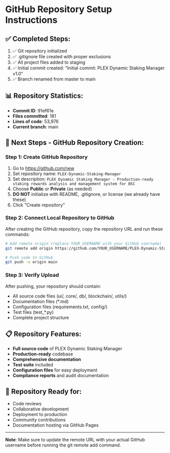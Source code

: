 # GitHub Repository Setup Instructions

## ✅ Completed Steps:
1. ✅ Git repository initialized
2. ✅ .gitignore file created with proper exclusions
3. ✅ All project files added to staging
4. ✅ Initial commit created: "Initial commit: PLEX Dynamic Staking Manager v1.0"
5. ✅ Branch renamed from master to main

## 📊 Repository Statistics:
- **Commit ID**: 91ef61e
- **Files committed**: 181
- **Lines of code**: 53,976
- **Current branch**: main

## 🔄 Next Steps - GitHub Repository Creation:

### Step 1: Create GitHub Repository
1. Go to https://github.com/new
2. Set repository name: `PLEX-Dynamic-Staking-Manager`
3. Set description: `PLEX Dynamic Staking Manager - Production-ready staking rewards analysis and management system for BSC`
4. Choose **Public** or **Private** (as needed)
5. **DO NOT** initialize with README, .gitignore, or license (we already have these)
6. Click "Create repository"

### Step 2: Connect Local Repository to GitHub
After creating the GitHub repository, copy the repository URL and run these commands:

```bash
# Add remote origin (replace YOUR_USERNAME with your GitHub username)
git remote add origin https://github.com/YOUR_USERNAME/PLEX-Dynamic-Staking-Manager.git

# Push code to GitHub
git push -u origin main
```

### Step 3: Verify Upload
After pushing, your repository should contain:
- All source code files (ui/, core/, db/, blockchain/, utils/)
- Documentation files (*.md)
- Configuration files (requirements.txt, config/)
- Test files (test_*.py)
- Complete project structure

## 📋 Repository Features:
- **Full source code** of PLEX Dynamic Staking Manager
- **Production-ready** codebase
- **Comprehensive documentation**
- **Test suite** included
- **Configuration files** for easy deployment
- **Compliance reports** and audit documentation

## 🚀 Repository Ready for:
- Code reviews
- Collaborative development
- Deployment to production
- Community contributions
- Documentation hosting via GitHub Pages

---
**Note**: Make sure to update the remote URL with your actual GitHub username before running the git remote add command.
